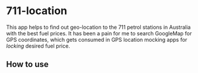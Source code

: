 # 711-location

This app helps to find out geo-location to the 711 petrol stations in Australia
with the best fuel prices. It has been a pain for me to search GoogleMap for GPS
coordinates, which gets consumed in GPS location mocking apps for *locking*
desired fuel price.

## How to use

